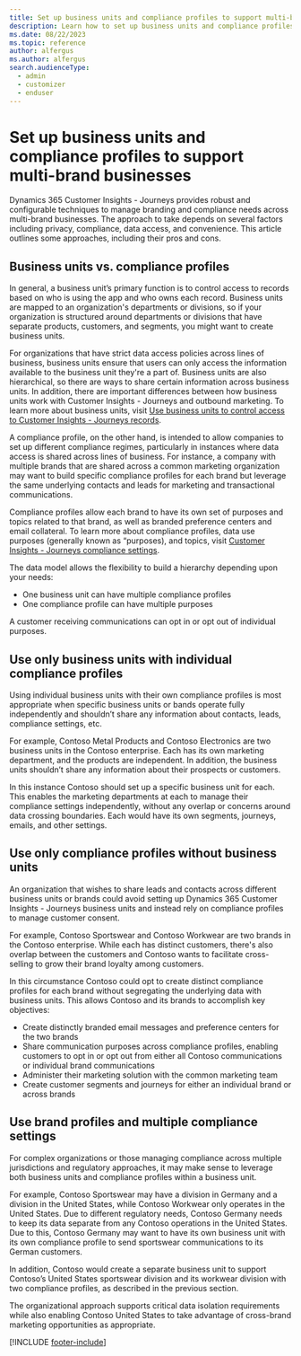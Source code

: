 ```yaml
---
title: Set up business units and compliance profiles to support multi-brand businesses
description: Learn how to set up business units and compliance profiles to support multi-brand businesses.
ms.date: 08/22/2023
ms.topic: reference
author: alfergus
ms.author: alfergus
search.audienceType: 
  - admin
  - customizer
  - enduser
---
```


# Set up business units and compliance profiles to support multi-brand businesses

Dynamics 365 Customer Insights - Journeys provides robust and configurable techniques to manage branding and compliance needs across multi-brand businesses. The approach to take depends on several factors including privacy, compliance, data access, and convenience. This article outlines some approaches, including their pros and cons.  

## Business units vs. compliance profiles

In general, a business unit’s primary function is to control access to records based on who is using the app and who owns each record. Business units are mapped to an organization's departments or divisions, so if your organization is structured around departments or divisions that have separate products, customers, and segments, you might want to create business units.

For organizations that have strict data access policies across lines of business, business units ensure that users can only access the information available to the business unit they're a part of. Business units are also hierarchical, so there are ways to share certain information across business units. In addition, there are important differences between how business units work with Customer Insights - Journeys and outbound marketing. To learn more about business units, visit [Use business units to control access to Customer Insights - Journeys records](business-units.md).

A compliance profile, on the other hand, is intended to allow companies to set up different compliance regimes, particularly in instances where data access is shared across lines of business. For instance, a company with multiple brands that are shared across a common marketing organization may want to build specific compliance profiles for each brand but leverage the same underlying contacts and leads for marketing and transactional communications.  

Compliance profiles allow each brand to have its own set of purposes and topics related to that brand, as well as branded preference centers and email collateral. To learn more about compliance profiles, data use purposes (generally known as “purposes), and topics, visit [Customer Insights - Journeys compliance settings](real-time-marketing-compliance-settings.md).

The data model allows the flexibility to build a hierarchy depending upon your needs:

- One business unit can have multiple compliance profiles
- One compliance profile can have multiple purposes

A customer receiving communications can opt in or opt out of individual purposes.

## Use only business units with individual compliance profiles

Using individual business units with their own compliance profiles is most appropriate when specific business units or bands operate fully independently and shouldn’t share any information about contacts, leads, compliance settings, etc.

For example, Contoso Metal Products and Contoso Electronics are two business units in the Contoso enterprise. Each has its own marketing department, and the products are independent. In addition, the business units shouldn’t share any information about their prospects or customers.

In this instance Contoso should set up a specific business unit for each. This enables the marketing departments at each to manage their compliance settings independently, without any overlap or concerns around data crossing boundaries. Each would have its own segments, journeys, emails, and other settings.

## Use only compliance profiles without business units

An organization that wishes to share leads and contacts across different business units or brands could avoid setting up Dynamics 365 Customer Insights - Journeys business units and instead rely on compliance profiles to manage customer consent.

For example, Contoso Sportswear and Contoso Workwear are two brands in the Contoso enterprise. While each has distinct customers, there's also overlap between the customers and Contoso wants to facilitate cross-selling to grow their brand loyalty among customers.

In this circumstance Contoso could opt to create distinct compliance profiles for each brand without segregating the underlying data with business units. This allows Contoso and its brands to accomplish key objectives:

- Create distinctly branded email messages and preference centers for the two brands
- Share communication purposes across compliance profiles, enabling customers to opt in or opt out from either all Contoso communications or individual brand communications
- Administer their marketing solution with the common marketing team
- Create customer segments and journeys for either an individual brand or across brands

## Use brand profiles and multiple compliance settings

For complex organizations or those managing compliance across multiple jurisdictions and regulatory approaches, it may make sense to leverage both business units and compliance profiles within a business unit.

For example, Contoso Sportswear may have a division in Germany and a division in the United States, while Contoso Workwear only operates in the United States. Due to different regulatory needs, Contoso Germany needs to keep its data separate from any Contoso operations in the United States. Due to this, Contoso Germany may want to have its own business unit with its own compliance profile to send sportswear communications to its German customers.

In addition, Contoso would create a separate business unit to support Contoso’s United States sportswear division and its workwear division with two compliance profiles, as described in the previous section.

The organizational approach supports critical data isolation requirements while also enabling Contoso United States to take advantage of cross-brand marketing opportunities as appropriate.

[!INCLUDE [footer-include](./includes/footer-banner.md)]
